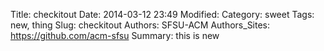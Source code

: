 Title: checkitout
Date: 2014-03-12 23:49
Modified:
Category: sweet
Tags: new, thing
Slug: checkitout
Authors: SFSU-ACM
Authors_Sites: https://github.com/acm-sfsu
Summary: this is new
